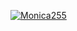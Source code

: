 [![Monica255](https://circleci.com/gh/Monica255/RandomNews.svg?style=svg)](https://circleci.com/gh/Monica255/RandomNews)
